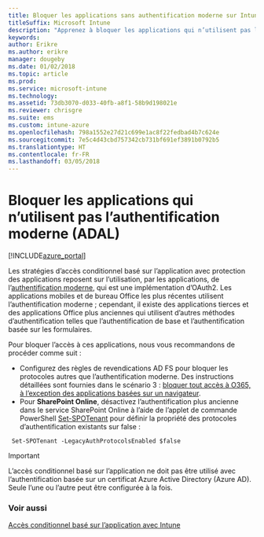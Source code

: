 ```yaml
---
title: Bloquer les applications sans authentification moderne sur Intune
titleSuffix: Microsoft Intune
description: "Apprenez à bloquer les applications qui n’utilisent pas l’authentification moderne (ADAL)."
keywords: 
author: Erikre
ms.author: erikre
manager: dougeby
ms.date: 01/02/2018
ms.topic: article
ms.prod: 
ms.service: microsoft-intune
ms.technology: 
ms.assetid: 73db3070-d033-40fb-a8f1-58b9d198021e
ms.reviewer: chrisgre
ms.suite: ems
ms.custom: intune-azure
ms.openlocfilehash: 798a1552e27d21c699e1ac8f22fedbad4b7c624e
ms.sourcegitcommit: 7e5c4d43cbd757342cb731bf691ef3891b0792b5
ms.translationtype: HT
ms.contentlocale: fr-FR
ms.lasthandoff: 03/05/2018
---
```

# <a name="block-apps-that-do-not-use-modern-authentication-adal"></a>Bloquer les applications qui n’utilisent pas l’authentification moderne (ADAL)

[!INCLUDE[azure_portal](./includes/azure_portal.md)]

Les stratégies d’accès conditionnel basé sur l’application avec protection des applications reposent sur l’utilisation, par les applications, de l’[authentification moderne](https://support.office.com/article/Using-Office-365-modern-authentication-with-Office-clients-776c0036-66fd-41cb-8928-5495c0f9168a), qui est une implémentation d’OAuth2. Les applications mobiles et de bureau Office les plus récentes utilisent l’authentification moderne ; cependant, il existe des applications tierces et des applications Office plus anciennes qui utilisent d’autres méthodes d’authentification telles que l’authentification de base et l’authentification basée sur les formulaires.

Pour bloquer l’accès à ces applications, nous vous recommandons de procéder comme suit :

* Configurez des règles de revendications AD FS pour bloquer les protocoles autres que l’authentification moderne. Des instructions détaillées sont fournies dans le scénario 3 : [bloquer tout accès à O365, à l’exception des applications basées sur un navigateur](https://technet.microsoft.com/library/dn592182.aspx).
* Pour **SharePoint Online**, désactivez l’authentification plus ancienne dans le service SharePoint Online à l’aide de l’applet de commande PowerShell [Set-SPOTenant](https://technet.microsoft.com/library/fp161390.aspx) pour définir la propriété des protocoles d’authentification existants sur false :

```
 Set-SPOTenant -LegacyAuthProtocolsEnabled $false

```


>[!IMPORTANT]
>L’accès conditionnel basé sur l’application ne doit pas être utilisé avec l’authentification basée sur un certificat Azure Active Directory (Azure AD). Seule l’une ou l’autre peut être configurée à la fois.

### <a name="see-also"></a>Voir aussi
[Accès conditionnel basé sur l’application avec Intune](app-based-conditional-access-intune.md)
